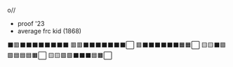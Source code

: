 o//

- proof '23
- average frc kid (1868)

:black_large_square::red_square::black_large_square::black_large_square::black_large_square::black_large_square::black_large_square::black_large_square::black_large_square::black_large_square:
:red_square::red_square::black_large_square::black_large_square::black_large_square::black_large_square::black_large_square::black_large_square::black_large_square::white_large_square:
:red_square::black_large_square::black_large_square::black_large_square::black_large_square::black_large_square::black_large_square::orange_square::orange_square::white_large_square:
:yellow_square::yellow_square::black_large_square::green_square::green_square::blue_square::blue_square::blue_square::orange_square::white_large_square:
:yellow_square::yellow_square::green_square::green_square::black_large_square::black_large_square::black_large_square::blue_square::orange_square::white_large_square:

<!--
**kaileyhh/kaileyhh** is a ✨ _special_ ✨ repository because its `README.md` (this file) appears on your GitHub profile.

Here are some ideas to get you started:

- 🔭 I’m currently working on ...
- 🌱 I’m currently learning ...
- 👯 I’m looking to collaborate on ...
- 🤔 I’m looking for help with ...
- 💬 Ask me about ...
- 📫 How to reach me: ...
- 😄 Pronouns: ...
- ⚡ Fun fact: ...a
-->
